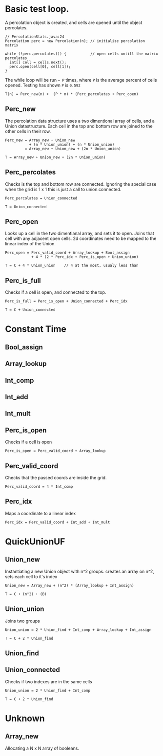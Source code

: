 # Basic test loop.
A percolation object is created, and cells are 
opened until the object percolates.

    // PercolationStats.java:24
    Percolation perc = new Percolation(n); // initialize percolation matrix

    while (!perc.percolates()) {           // open cells untill the matrix percolates
      int[] cell = cells.next();
      perc.open(cell[0], cell[1]);
    }

The while loop will be run `~ P` times, where `P` is the average
 percent of cells opened. Testing has shown `P` is `0.592`

    T(n) = Perc_new(n) +  (P * n) * (Perc_percolates + Perc_open)

## Perc_new

The percolation data structure uses a two dimentional array of cells,
and a Union datastructure. Each cell in the top and bottom row are joined
to the other cells in their row.

    Perc_new = Array_new + Union_new
               + (n * Union_union) + (n * Union_union)
             = Array_new + Union_new + (2n * Union_union)

    T = Array_new + Union_new + (2n * Union_union)


## Perc_percolates
Checks is the top and bottom row are connected.
Ignoring the  special case when the grid is 1 x 1 this is just a call 
to union.connected.

    Perc_percolates = Union_connected

    T = Union_connected

## Perc_open

Looks up a cell in the two dimentianal array, and sets it to open.
Joins that cell with any adjacent open cells. 2d coordinates need
to be mapped to the linear index of the Union.

    Perc_open = Perc_valid_coord + Array_lookup + Bool_assign
                + 4 * (2 * Perc_idx + Perc_is_open + Union_union)

    T = C + 4 * Union_union    // 4 at the most, usualy less than

## Perc_is_full
Checks if a cell is open, and connected to the top.

    Perc_is_full = Perc_is_open + Union_connected + Perc_idx

    T = C + Union_connected


# Constant Time

## Bool_assign
## Array_lookup
## Int_comp
## Int_add
## Int_mult

## Perc_is_open
Checks if a cell is open

    Perc_is_open = Perc_valid_coord + Array_lookup

## Perc_valid_coord
Checks that the passed coords are inside the grid.

    Perc_valid_coord = 4 * Int_comp

## Perc_idx
Maps a coordinate to a linear index

    Perc_idx = Perc_valid_coord + Int_add + Int_mult


# QuickUnionUF

## Union_new

Instantiating a new Union object with n^2 groups.
creates an array on n^2, sets each cell to it's index

    Union_new = Array_new + (n^2) * (Array_lookup + Int_assign)

    T = C + (n^2) + (B)

## Union_union
Joins two groups

    Union_union = 2 * Union_find + Int_comp + Array_lookup + Int_assign

    T = C + 2 * Union_find

## Union_find

## Union_connected
Checks if two indexes are in the same cells

    Union_union = 2 * Union_find + Int_comp

    T = C + 2 * Union_find

# Unknown

## Array_new

Allocating a N x N array of booleans.


